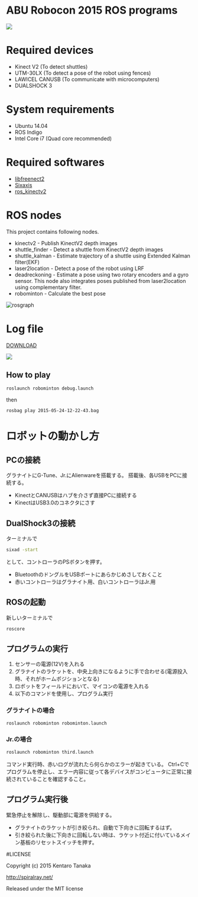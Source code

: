 ABU Robocon 2015 ROS programs
=================

[![](http://img.youtube.com/vi/TP8qb9XdHgs/0.jpg)](https://www.youtube.com/watch?v=TP8qb9XdHgs)

# Required devices
* Kinect V2 (To detect shuttles)
* UTM-30LX (To detect a pose of the robot using fences)
* LAWICEL CANUSB (To communicate with microcomputers)
* DUALSHOCK 3

# System requirements
* Ubuntu 14.04
* ROS Indigo
* Intel Core i7 (Quad core recommended)

# Required softwares

* [libfreenect2](https://github.com/OpenKinect/libfreenect2)
* [Sixaxis](https://help.ubuntu.com/community/Sixaxis)
* [ros_kinectv2](https://github.com/spiralray/ros_kinectv2)

# ROS nodes

This project contains following nodes.

* kinectv2 - Publish KinectV2 depth images
* shuttle_finder - Detect a shuttle from KinectV2 depth images
* shuttle_kalman - Estimate trajectory of a shuttle using Extended Kalman filter(EKF)
* laser2location - Detect a pose of the robot using LRF
* deadreckoning - Estimate a pose using two rotary encoders and a gyro sensor. This node also integrates poses published from laser2location using complementary filter.
* robominton - Calculate the best pose

![rosgraph](http://www.fortefibre.net/robots/2015/rosgraph.png)

# Log file
[DOWNLOAD](http://www.fortefibre.net/robots/2015/2015-05-24-12-22-43.bag)

[![](http://img.youtube.com/vi/iEYQ2zMrW6Y/0.jpg)](https://www.youtube.com/watch?v=iEYQ2zMrW6Y)

## How to play

```Bash
roslaunch robominton debug.launch
```

then

```Bash
rosbag play 2015-05-24-12-22-43.bag
```



# ロボットの動かし方

## PCの接続
グラナイトにG-Tune、Jr.にAlienwareを搭載する。
搭載後、各USBをPCに接続する。

- KinectとCANUSBはハブを介さず直接PCに接続する
- KinectはUSB3.0のコネクタにさす

## DualShock3の接続
ターミナルで

```Bash
sixad -start
```

として、コントローラのPSボタンを押す。

* BluetoothのドングルをUSBポートにあらかじめさしておくこと
* 赤いコントローラはグラナイト用、白いコントローラはJr.用

## ROSの起動
新しいターミナルで

```Bash
roscore
```

## プログラムの実行

1. センサーの電源(12V)を入れる
2. グラナイトのラケットを、中央上向きになるように手で合わせる(電源投入時、それがホームポジションとなる)
3. ロボットをフィールドにおいて、マイコンの電源を入れる
4. 以下のコマンドを使用し、プログラム実行

### グラナイトの場合

```Bash
roslaunch robominton robominton.launch
```

### Jr.の場合

```Bash
roslaunch robominton third.launch
```

コマンド実行時、赤いログが流れたら何らかのエラーが起きている。
Ctrl+Cでプログラムを停止し、エラー内容に従って各デバイスがコンピュータに正常に接続されていることを確認すること。

## プログラム実行後
緊急停止を解除し、駆動部に電源を供給する。 

* グラナイトのラケットが引き絞られ、自動で下向きに回転するはず。
* 引き絞られた後に下向きに回転しない時は、ラケット付近に付いているメイン基板のリセットスイッチを押す。

#LICENSE

Copyright (c) 2015 Kentaro Tanaka

http://spiralray.net/

Released under the MIT license